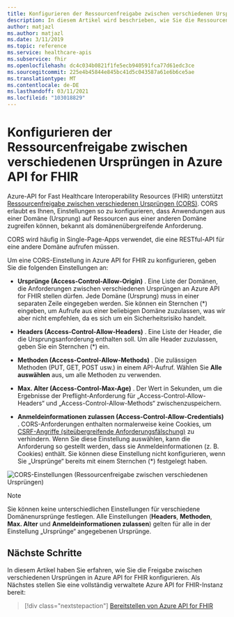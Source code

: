 ```yaml
---
title: Konfigurieren der Ressourcenfreigabe zwischen verschiedenen Ursprüngen in Azure API for FHIR
description: In diesem Artikel wird beschrieben, wie Sie die Ressourcenfreigabe zwischen verschiedenen Ursprüngen in Azure API for FHIR konfigurieren.
author: matjazl
ms.author: matjazl
ms.date: 3/11/2019
ms.topic: reference
ms.service: healthcare-apis
ms.subservice: fhir
ms.openlocfilehash: dc4c034b0821f1fe5ecb940591fca77d61edc3ce
ms.sourcegitcommit: 225e4b45844e845bc41d5c043587a61e6b6ce5ae
ms.translationtype: MT
ms.contentlocale: de-DE
ms.lasthandoff: 03/11/2021
ms.locfileid: "103018829"
---
```

# <a name="configure-cross-origin-resource-sharing-in-azure-api-for-fhir"></a>Konfigurieren der Ressourcenfreigabe zwischen verschiedenen Ursprüngen in Azure API for FHIR

Azure-API for Fast Healthcare Interoperability Resources (FHIR) unterstützt [Ressourcenfreigabe zwischen verschiedenen Ursprüngen (CORS)](https://wikipedia.org/wiki/Cross-Origin_Resource_Sharing). CORS erlaubt es Ihnen, Einstellungen so zu konfigurieren, dass Anwendungen aus einer Domäne (Ursprung) auf Ressourcen aus einer anderen Domäne zugreifen können, bekannt als domänenübergreifende Anforderung.

CORS wird häufig in Single-Page-Apps verwendet, die eine RESTful-API für eine andere Domäne aufrufen müssen.

Um eine CORS-Einstellung in Azure API for FHIR zu konfigurieren, geben Sie die folgenden Einstellungen an:

- **Ursprünge (Access-Control-Allow-Origin)** . Eine Liste der Domänen, die Anforderungen zwischen verschiedenen Ursprüngen an Azure API for FHIR stellen dürfen. Jede Domäne (Ursprung) muss in einer separaten Zeile eingegeben werden. Sie können ein Sternchen (*) eingeben, um Aufrufe aus einer beliebigen Domäne zuzulassen, was wir aber nicht empfehlen, da es sich um ein Sicherheitsrisiko handelt.

- **Headers (Access-Control-Allow-Headers)** . Eine Liste der Header, die die Ursprungsanforderung enthalten soll. Um alle Header zuzulassen, geben Sie ein Sternchen (*) ein.

- **Methoden (Access-Control-Allow-Methods)** . Die zulässigen Methoden (PUT, GET, POST usw.) in einem API-Aufruf. Wählen Sie **Alle auswählen** aus, um alle Methoden zu verwenden.

- **Max. Alter (Access-Control-Max-Age)** . Der Wert in Sekunden, um die Ergebnisse der Preflight-Anforderung für „Access-Control-Allow-Headers“ und „Access-Control-Allow-Methods“ zwischenzuspeichern.

- **Anmeldeinformationen zulassen (Access-Control-Allow-Credentials)** . CORS-Anforderungen enthalten normalerweise keine Cookies, um [CSRF-Angriffe (siteübergreifende Anforderungsfälschung)](https://en.wikipedia.org/wiki/Cross-site_request_forgery) zu verhindern. Wenn Sie diese Einstellung auswählen, kann die Anforderung so gestellt werden, dass sie Anmeldeinformationen (z. B. Cookies) enthält. Sie können diese Einstellung nicht konfigurieren, wenn Sie „Ursprünge“ bereits mit einem Sternchen (*) festgelegt haben.

![CORS-Einstellungen (Ressourcenfreigabe zwischen verschiedenen Ursprüngen)](media/cors/cors.png)

>[!NOTE]
>Sie können keine unterschiedlichen Einstellungen für verschiedene Domänenursprünge festlegen. Alle Einstellungen (**Headers**, **Methoden**, **Max. Alter** und **Anmeldeinformationen zulassen**) gelten für alle in der Einstellung „Ursprünge“ angegebenen Ursprünge.

## <a name="next-steps"></a>Nächste Schritte

In diesem Artikel haben Sie erfahren, wie Sie die Freigabe zwischen verschiedenen Ursprüngen in Azure API for FHIR konfigurieren. Als Nächstes stellen Sie eine vollständig verwaltete Azure API for FHIR-Instanz bereit:
 
>[!div class="nextstepaction"]
>[Bereitstellen von Azure API for FHIR](fhir-paas-portal-quickstart.md)